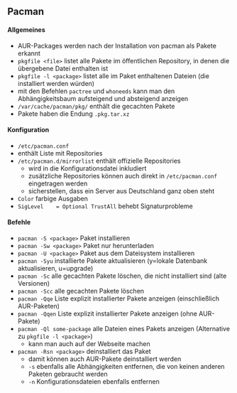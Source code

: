 ## Pacman

#### Allgemeines

- AUR-Packages werden nach der Installation von pacman als Pakete erkannt
- `pkgfile <file>` listet alle Pakete im öffentlichen Repository, in denen die übergebene Datei enthalten ist
- `pkgfile -l <package>` listet alle im Paket enthaltenen Dateien (die installiert werden würden)
- mit den Befehlen `pactree` und `whoneeds` kann man den Abhängigkeitsbaum aufsteigend und absteigend anzeigen
- `/var/cache/pacman/pkg/` enthält die gecachten Pakete
- Pakete haben die Endung `.pkg.tar.xz`

#### Konfiguration

- `/etc/pacman.conf`
- enthält Liste mit Repositories
- `/etc/pacman.d/mirrorlist` enthält offizielle Repositories
  - wird in die Konfigurationsdatei inkludiert
  - zusätzliche Repositories können auch direkt in `/etc/pacman.conf` eingetragen werden
  - sicherstellen, dass ein Server aus Deutschland ganz oben steht
- `Color` farbige Ausgaben
- `SigLevel    = Optional TrustAll` behebt Signaturprobleme

#### Befehle

- `pacman -S <package>` Paket installieren
- `pacman -Sw <package>` Paket nur herunterladen
- `pacman -U <package>` Paket aus dem Dateisystem installieren
- `pacman -Syu` installierte Pakete aktualisieren (y=lokale Datenbank aktualisieren, u=upgrade)
- `pacman -Sc` alle gecachten Pakete löschen, die nicht installiert sind (alte Versionen)
- `pacman -Scc` alle gecachten Pakete löschen
- `pacman -Qqe` Liste explizit installierter Pakete anzeigen (einschließlich AUR-Paketen)
- `pacman -Qqen` Liste explizit installierter Pakete anzeigen (ohne AUR-Pakete)
- `pacman -Ql some-package` alle Dateien eines Pakets anzeigen (Alternative zu `pkgfile -l <package>`)
  - kann man auch auf der Webseite machen
- `pacman -Rsn <package>` deinstalliert das Paket
  - damit können auch AUR-Pakete deinstalliert werden
  - `-s` ebenfalls alle Abhängigkeiten entfernen, die von keinen anderen Paketen gebraucht werden
  - `-n` Konfigurationsdateien ebenfalls entfernen
